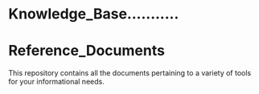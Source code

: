 # Knowledge_Base...........

# Reference_Documents

This repository contains all the documents pertaining to a variety of tools for your informational needs.
